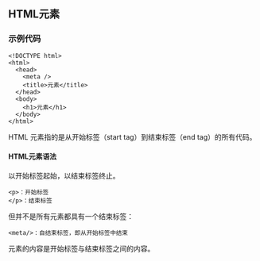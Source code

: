 ## HTML元素

### 示例代码
```
<!DOCTYPE html>
<html>
  <head>
	<meta />
    <title>元素</title>
  </head>
  <body>
    <h1>元素</h1>
  </body>
</html>
```
HTML 元素指的是从开始标签（start tag）到结束标签（end tag）的所有代码。
#### HTML元素语法
以开始标签起始，以结束标签终止。
```
<p>：开始标签
</p>：结束标签
```
但并不是所有元素都具有一个结束标签：
```
<meta/>：自结束标签，即从开始标签中结束
```
元素的内容是开始标签与结束标签之间的内容。
